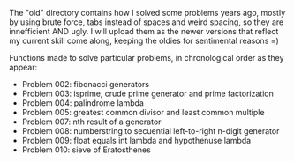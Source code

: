The "old" directory contains how I solved some problems years ago, mostly by using brute force, tabs instead of spaces and weird spacing, so they are innefficient AND ugly. I will upload them as the newer versions that reflect my current skill come along, keeping the oldies for sentimental reasons =)

Functions made to solve particular problems, in chronological order as they appear:

* Problem 002: fibonacci generators
* Problem 003: isprime, crude prime generator and prime factorization
* Problem 004: palindrome lambda
* Problem 005: greatest common divisor and least common multiple
* Problem 007: nth result of a generator
* Problem 008: numberstring to secuential left-to-right n-digit generator 
* Problem 009: float equals int lambda and hypothenuse lambda
* Problem 010: sieve of Eratosthenes

